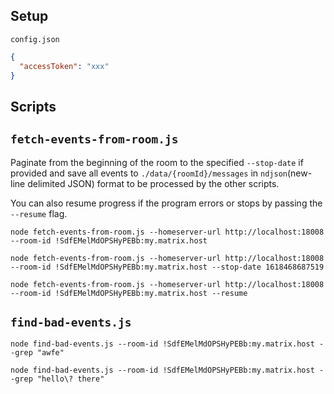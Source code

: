## Setup

`config.json`

```json
{
  "accessToken": "xxx"
}
```

## Scripts

## `fetch-events-from-room.js`

Paginate from the beginning of the room to the specified `--stop-date` if provided and save all events to `./data/{roomId}/messages` in `ndjson`(new-line delimited JSON) format to be processed by the other scripts.

You can also resume progress if the program errors or stops by passing the `--resume` flag.

```
node fetch-events-from-room.js --homeserver-url http://localhost:18008 --room-id !SdfEMelMdOPSHyPEBb:my.matrix.host

node fetch-events-from-room.js --homeserver-url http://localhost:18008 --room-id !SdfEMelMdOPSHyPEBb:my.matrix.host --stop-date 1618468687519

node fetch-events-from-room.js --homeserver-url http://localhost:18008 --room-id !SdfEMelMdOPSHyPEBb:my.matrix.host --resume
```

## `find-bad-events.js`

```
node find-bad-events.js --room-id !SdfEMelMdOPSHyPEBb:my.matrix.host --grep "awfe"

node find-bad-events.js --room-id !SdfEMelMdOPSHyPEBb:my.matrix.host --grep "hello\? there"
```

